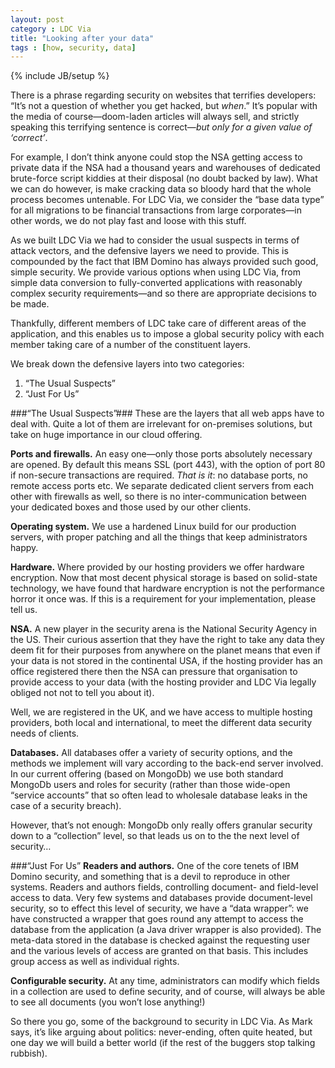 ```yaml
---
layout: post
category : LDC Via
title: "Looking after your data"
tags : [how, security, data]
---
```

{% include JB/setup %}

There is a phrase regarding security on websites that terrifies developers: “It’s not a question of whether you get hacked, but *when*.” It’s popular with the media of course―doom-laden articles will always sell, and strictly speaking this terrifying sentence is correct―*but only for a given value of ‘correct’*.

For example, I don’t think anyone could stop the NSA getting access to private data if the NSA had a thousand years and warehouses of dedicated brute-force script kiddies at their disposal (no doubt backed by law). What we can do however, is make cracking data so bloody hard that the whole process becomes untenable. For LDC Via, we consider the “base data type” for all migrations to be financial transactions from large corporates―in other words, we do not play fast and loose with this stuff.

As we built LDC Via we had to consider the usual suspects in terms of attack vectors, and the defensive layers we need to provide. This is compounded by the fact that IBM Domino has always provided such good, simple security. We provide various options when using LDC Via, from simple data conversion to fully-converted applications with reasonably complex security requirements―and so there are appropriate decisions to be made.

Thankfully, different members of LDC take care of different areas of the application, and this enables us to impose a global security policy with each member taking care of a number of the constituent layers.

We break down the defensive layers into two categories:

1. “The Usual Suspects”
2. “Just For Us”

###“The Usual Suspects”###
These are the layers that all web apps have to deal with. Quite a lot of them are irrelevant for on-premises solutions, but take on huge importance in our cloud offering.

**Ports and firewalls.** An easy one―only those ports absolutely necessary are opened. By default this means SSL (port 443), with the option of port 80 if non-secure transactions are required. *That is it*: no database ports, no remote access ports etc. We separate dedicated client servers from each other with firewalls as well, so there is no inter-communication between your dedicated boxes and those used by our other clients.

**Operating system.** We use a hardened Linux build for our production servers, with proper patching and all the things that keep administrators happy.

**Hardware.** Where provided by our hosting providers we offer hardware encryption. Now that most decent physical storage is based on solid-state technology, we have found that hardware encryption is not the performance horror it once was. If this is a requirement for your implementation, please tell us.

**NSA.** A new player in the security arena is the National Security Agency in the US. Their curious assertion that they have the right to take any data they deem fit for their purposes from anywhere on the planet means that even if your data is not stored in the continental USA, if the hosting provider has an office registered there then the NSA can pressure that organisation to provide access to your data (with the hosting provider and LDC Via legally obliged not not to tell you about it).

Well, we are registered in the UK, and we have access to multiple hosting providers, both local and international, to meet the different data security needs of clients.

**Databases.** All databases offer a variety of security options, and the methods we implement will vary according to the back-end server involved. In our current offering (based on MongoDb) we use both standard MongoDb users and roles for security (rather than those wide-open “service accounts” that so often lead to wholesale database leaks in the case of a security breach).

However, that’s not enough: MongoDb only really offers granular security down to a “collection” level, so that leads us on to the the next level of security…

###“Just For Us”
**Readers and authors.** One of the core tenets of IBM Domino security, and something that is a devil to reproduce in other systems. Readers and authors fields, controlling document- and field-level access to data. Very few systems and databases provide document-level security, so to effect this level of security, we have a “data wrapper”: we have constructed a wrapper that goes round any attempt to access the database from the application (a Java driver wrapper is also provided). The meta-data stored in the database is checked against the requesting user and the various levels of access are granted on that basis. This includes group access as well as individual rights.

**Configurable security.** At any time, administrators can modify which fields in a collection are used to define security, and of course, will always be able to see all documents (you won’t lose anything!)

So there you go, some of the background to security in LDC Via. As Mark says, it’s like arguing about politics: never-ending, often quite heated, but one day we will build a better world (if the rest of the buggers stop talking rubbish).
